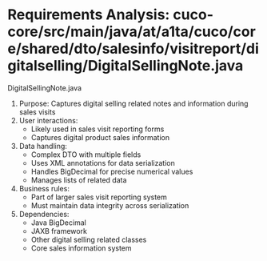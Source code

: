 # Requirements Analysis: cuco-core/src/main/java/at/a1ta/cuco/core/shared/dto/salesinfo/visitreport/digitalselling/DigitalSellingNote.java

DigitalSellingNote.java
1. Purpose: Captures digital selling related notes and information during sales visits
2. User interactions:
   - Likely used in sales visit reporting forms
   - Captures digital product sales information
3. Data handling:
   - Complex DTO with multiple fields
   - Uses XML annotations for data serialization
   - Handles BigDecimal for precise numerical values
   - Manages lists of related data
4. Business rules:
   - Part of larger sales visit reporting system
   - Must maintain data integrity across serialization
5. Dependencies:
   - Java BigDecimal
   - JAXB framework
   - Other digital selling related classes
   - Core sales information system